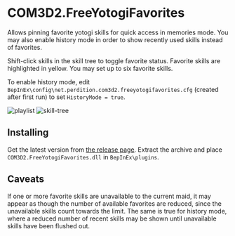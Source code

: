 # COM3D2.FreeYotogiFavorites

Allows pinning favorite yotogi skills for quick access in memories mode. You may also enable history mode in order to show recently used skills instead of favorites.

Shift-click skills in the skill tree to toggle favorite status. Favorite skills are highlighted in yellow. You may set up to six favorite skills.

To enable history mode, edit `BepInEx\config\net.perdition.com3d2.freeyotogifavorites.cfg` (created after first run) to set `HistoryMode = true`.

![playlist](https://user-images.githubusercontent.com/87424475/161384594-05302b97-408d-440c-b305-e2162208b1a7.png)
![skill-tree](https://user-images.githubusercontent.com/87424475/161384481-6092db59-e7a8-4464-93d3-12ebf04a7762.png)

## Installing

Get the latest version from [the release page](https://github.com/Perdition-117/COM3D2.FreeYotogiFavorites/releases/latest). Extract the archive and place `COM3D2.FreeYotogiFavorites.dll` in `BepInEx\plugins`.

## Caveats

If one or more favorite skills are unavailable to the current maid, it may appear as though the number of available favorites are reduced, since the unavailable skills count towards the limit. The same is true for history mode, where a reduced number of recent skills may be shown until unavailable skills have been flushed out.
